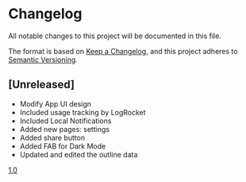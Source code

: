 # Changelog
All notable changes to this project will be documented in this file.

The format is based on [Keep a Changelog](https://keepachangelog.com/en/1.0.0/),
and this project adheres to [Semantic Versioning](https://semver.org/spec/v2.0.0.html).

## [Unreleased]
- Modify App UI design
- Included usage tracking by LogRocket
- Included Local Notifications
- Added new pages: settings
- Added share button
- Added FAB for Dark Mode
- Updated and edited the outline data

[1.0](https://github.com/elcharitas/asffuta/releases/tag/v1.0)